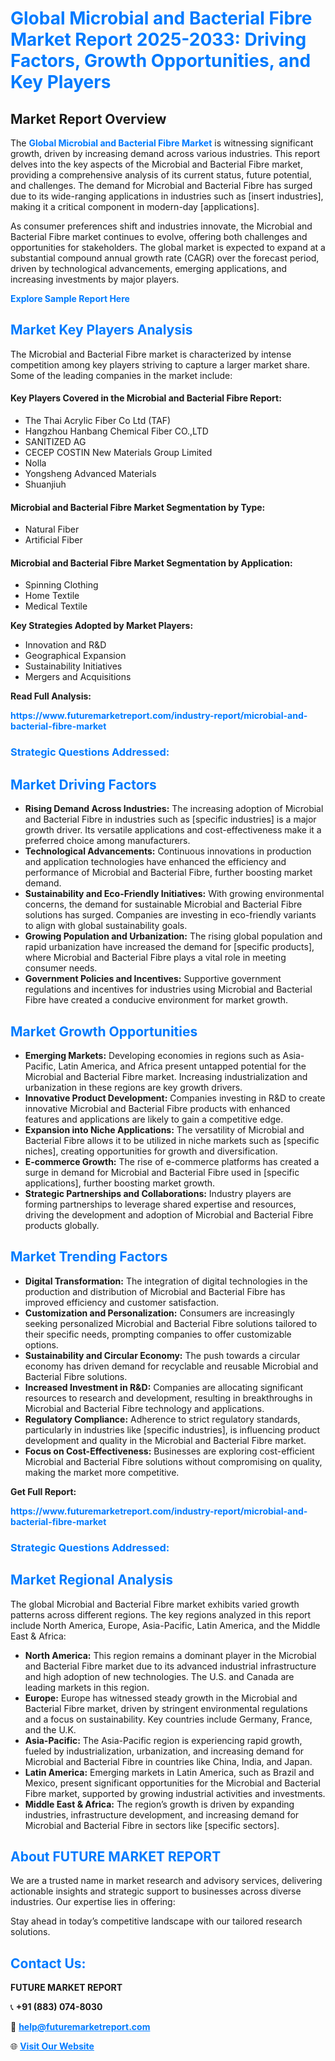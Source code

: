 <h1 style="color: #007BFF;">Global Microbial and Bacterial Fibre Market Report 2025-2033: Driving Factors, Growth Opportunities, and Key Players</h1>

<section id="overview">
<h2>Market Report Overview</h2>
<p>The <a href="https://www.futuremarketreport.com/industry-report/microbial-and-bacterial-fibre-market" style="color: #007BFF; text-decoration: none;"><strong>Global Microbial and Bacterial Fibre Market</strong></a> is witnessing significant growth, driven by increasing demand across various industries. This report delves into the key aspects of the Microbial and Bacterial Fibre market, providing a comprehensive analysis of its current status, future potential, and challenges. The demand for Microbial and Bacterial Fibre has surged due to its wide-ranging applications in industries such as [insert industries], making it a critical component in modern-day [applications].</p>
<p>As consumer preferences shift and industries innovate, the Microbial and Bacterial Fibre market continues to evolve, offering both challenges and opportunities for stakeholders. The global market is expected to expand at a substantial compound annual growth rate (CAGR) over the forecast period, driven by technological advancements, emerging applications, and increasing investments by major players.</p>
</section>

<section id="overview">
<p><a href="https://www.futuremarketreport.com/request-sample/reportId=114718" style="color: #007BFF; text-decoration: none;"><strong>Explore Sample Report Here</strong></a></p>
</section>

<section id="key-players">
<h2 style="color: #007BFF;">Market Key Players Analysis</h2>
<p>The Microbial and Bacterial Fibre market is characterized by intense competition among key players striving to capture a larger market share. Some of the leading companies in the market include:</p>
<h4>Key Players Covered in the Microbial and Bacterial Fibre Report:</h4>
<ul><li>The Thai Acrylic Fiber Co Ltd (TAF)</li><li>Hangzhou Hanbang Chemical Fiber CO.,LTD</li><li>SANITIZED AG</li><li>CECEP COSTIN New Materials Group Limited</li><li>Nolla</li><li>Yongsheng Advanced Materials</li><li>Shuanjiuh</li></ul>
<h4>Microbial and Bacterial Fibre Market Segmentation by Type:</h4>
<ul><li>Natural Fiber</li><li>Artificial Fiber</li></ul>

<h4>Microbial and Bacterial Fibre Market Segmentation by Application:</h4>
<ul><li>Spinning Clothing</li><li>Home Textile</li><li>Medical Textile</li></ul>
<p><strong>Key Strategies Adopted by Market Players:</strong></p>
<ul>
<li>Innovation and R&D</li>
<li>Geographical Expansion</li>
<li>Sustainability Initiatives</li>
<li>Mergers and Acquisitions</li>
</ul>
</section>

<section>
<p><strong>Read Full Analysis: </strong></p><a href="https://www.futuremarketreport.com/industry-report/microbial-and-bacterial-fibre-market" style="color: #007BFF; text-decoration: none;"><strong>https://www.futuremarketreport.com/industry-report/microbial-and-bacterial-fibre-market</strong></a>
<h3 style="color: #007BFF;">Strategic Questions Addressed:</h3>
</section>

<section id="driving-factors">
<h2 style="color: #007BFF;">Market Driving Factors</h2>
<ul>
<li><strong>Rising Demand Across Industries:</strong> The increasing adoption of Microbial and Bacterial Fibre in industries such as [specific industries] is a major growth driver. Its versatile applications and cost-effectiveness make it a preferred choice among manufacturers.</li>
<li><strong>Technological Advancements:</strong> Continuous innovations in production and application technologies have enhanced the efficiency and performance of Microbial and Bacterial Fibre, further boosting market demand.</li>
<li><strong>Sustainability and Eco-Friendly Initiatives:</strong> With growing environmental concerns, the demand for sustainable Microbial and Bacterial Fibre solutions has surged. Companies are investing in eco-friendly variants to align with global sustainability goals.</li>
<li><strong>Growing Population and Urbanization:</strong> The rising global population and rapid urbanization have increased the demand for [specific products], where Microbial and Bacterial Fibre plays a vital role in meeting consumer needs.</li>
<li><strong>Government Policies and Incentives:</strong> Supportive government regulations and incentives for industries using Microbial and Bacterial Fibre have created a conducive environment for market growth.</li>
</ul>
</section>

<section id="growth-opportunities">
<h2 style="color: #007BFF;">Market Growth Opportunities</h2>
<ul>
<li><strong>Emerging Markets:</strong> Developing economies in regions such as Asia-Pacific, Latin America, and Africa present untapped potential for the Microbial and Bacterial Fibre market. Increasing industrialization and urbanization in these regions are key growth drivers.</li>
<li><strong>Innovative Product Development:</strong> Companies investing in R&D to create innovative Microbial and Bacterial Fibre products with enhanced features and applications are likely to gain a competitive edge.</li>
<li><strong>Expansion into Niche Applications:</strong> The versatility of Microbial and Bacterial Fibre allows it to be utilized in niche markets such as [specific niches], creating opportunities for growth and diversification.</li>
<li><strong>E-commerce Growth:</strong> The rise of e-commerce platforms has created a surge in demand for Microbial and Bacterial Fibre used in [specific applications], further boosting market growth.</li>
<li><strong>Strategic Partnerships and Collaborations:</strong> Industry players are forming partnerships to leverage shared expertise and resources, driving the development and adoption of Microbial and Bacterial Fibre products globally.</li>
</ul>
</section>

<section id="trending-factors">
<h2 style="color: #007BFF;">Market Trending Factors</h2>
<ul>
<li><strong>Digital Transformation:</strong> The integration of digital technologies in the production and distribution of Microbial and Bacterial Fibre has improved efficiency and customer satisfaction.</li>
<li><strong>Customization and Personalization:</strong> Consumers are increasingly seeking personalized Microbial and Bacterial Fibre solutions tailored to their specific needs, prompting companies to offer customizable options.</li>
<li><strong>Sustainability and Circular Economy:</strong> The push towards a circular economy has driven demand for recyclable and reusable Microbial and Bacterial Fibre solutions.</li>
<li><strong>Increased Investment in R&D:</strong> Companies are allocating significant resources to research and development, resulting in breakthroughs in Microbial and Bacterial Fibre technology and applications.</li>
<li><strong>Regulatory Compliance:</strong> Adherence to strict regulatory standards, particularly in industries like [specific industries], is influencing product development and quality in the Microbial and Bacterial Fibre market.</li>
<li><strong>Focus on Cost-Effectiveness:</strong> Businesses are exploring cost-efficient Microbial and Bacterial Fibre solutions without compromising on quality, making the market more competitive.</li>
</ul>
</section>

<section>
<p><strong>Get Full Report: </strong></p><a href="https://www.futuremarketreport.com/industry-report/microbial-and-bacterial-fibre-market" style="color: #007BFF; text-decoration: none;"><strong>https://www.futuremarketreport.com/industry-report/microbial-and-bacterial-fibre-market</strong></a>
<h3 style="color: #007BFF;">Strategic Questions Addressed:</h3>
</section>


<section id="regional-analysis">
<h2 style="color: #007BFF;">Market Regional Analysis</h2>
<p>The global Microbial and Bacterial Fibre market exhibits varied growth patterns across different regions. The key regions analyzed in this report include North America, Europe, Asia-Pacific, Latin America, and the Middle East & Africa:</p>
<ul>
<li><strong>North America:</strong> This region remains a dominant player in the Microbial and Bacterial Fibre market due to its advanced industrial infrastructure and high adoption of new technologies. The U.S. and Canada are leading markets in this region.</li>
<li><strong>Europe:</strong> Europe has witnessed steady growth in the Microbial and Bacterial Fibre market, driven by stringent environmental regulations and a focus on sustainability. Key countries include Germany, France, and the U.K.</li>
<li><strong>Asia-Pacific:</strong> The Asia-Pacific region is experiencing rapid growth, fueled by industrialization, urbanization, and increasing demand for Microbial and Bacterial Fibre in countries like China, India, and Japan.</li>
<li><strong>Latin America:</strong> Emerging markets in Latin America, such as Brazil and Mexico, present significant opportunities for the Microbial and Bacterial Fibre market, supported by growing industrial activities and investments.</li>
<li><strong>Middle East & Africa:</strong> The region’s growth is driven by expanding industries, infrastructure development, and increasing demand for Microbial and Bacterial Fibre in sectors like [specific sectors].</li>
</ul>
</section>

<footer>
<h2 style="color: #007BFF;">About FUTURE MARKET REPORT</h2>
<p>We are a trusted name in market research and advisory services, delivering actionable insights and strategic support to businesses across diverse industries. Our expertise lies in offering:</p>

<p>Stay ahead in today’s competitive landscape with our tailored research solutions.</p>

<h2 style="color: #007BFF;">Contact Us:</h2>
<p><strong>FUTURE MARKET REPORT</strong></p>
<p>📞 <strong>+91 (883) 074-8030</strong></p>
<p>📧 <strong><a href="mailto:help@futuremarketreport.com" style="color: #007BFF;">help@futuremarketreport.com</a></strong></p>
<p>🌐 <strong><a href="https://www.futuremarketreport.com/" style="color: #007BFF;">Visit Our Website</a></strong></p>
</footer>